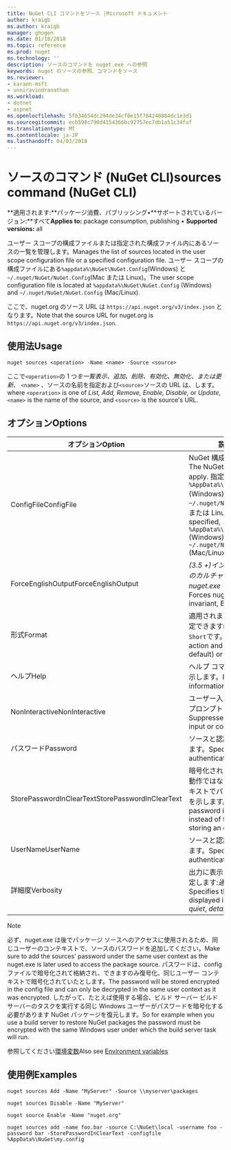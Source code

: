 ```yaml
---
title: NuGet CLI コマンドをソース |Microsoft ドキュメント
author: kraigb
ms.author: kraigb
manager: ghogen
ms.date: 01/18/2018
ms.topic: reference
ms.prod: nuget
ms.technology: ''
description: ソースのコマンドを nuget.exe への参照
keywords: nuget のソースの参照、コマンドをソース
ms.reviewer:
- karann-msft
- unniravindranathan
ms.workload:
- dotnet
- aspnet
ms.openlocfilehash: 5fb34654dc294de34cf0e15f784240884dc1e3d1
ms.sourcegitcommit: ecb598c790d4154366bc92757ec7db1a51c34faf
ms.translationtype: MT
ms.contentlocale: ja-JP
ms.lasthandoff: 04/03/2018
---
```

# <a name="sources-command-nuget-cli"></a><span data-ttu-id="893f5-104">ソースのコマンド (NuGet CLI)</span><span class="sxs-lookup"><span data-stu-id="893f5-104">sources command (NuGet CLI)</span></span>

<span data-ttu-id="893f5-105">**適用されます:**パッケージ消費、パブリッシング&bullet;**サポートされているバージョン:**すべて</span><span class="sxs-lookup"><span data-stu-id="893f5-105">**Applies to:** package consumption, publishing &bullet; **Supported versions:** all</span></span>

<span data-ttu-id="893f5-106">ユーザー スコープの構成ファイルまたは指定された構成ファイル内にあるソースの一覧を管理します。</span><span class="sxs-lookup"><span data-stu-id="893f5-106">Manages the list of sources located in the user scope configuration file or a specified configuration file.</span></span> <span data-ttu-id="893f5-107">ユーザー スコープの構成ファイルにある`%appdata%\NuGet\NuGet.Config`(Windows) と`~/.nuget/NuGet/NuGet.Config`(Mac または Linux)。</span><span class="sxs-lookup"><span data-stu-id="893f5-107">The user scope configuration file is located at `%appdata%\NuGet\NuGet.Config` (Windows) and `~/.nuget/NuGet/NuGet.Config` (Mac/Linux).</span></span>

<span data-ttu-id="893f5-108">ここで、nuget.org のソース URL は `https://api.nuget.org/v3/index.json` となります。</span><span class="sxs-lookup"><span data-stu-id="893f5-108">Note that the source URL for nuget.org is `https://api.nuget.org/v3/index.json`.</span></span>

## <a name="usage"></a><span data-ttu-id="893f5-109">使用法</span><span class="sxs-lookup"><span data-stu-id="893f5-109">Usage</span></span>

```cli
nuget sources <operation> -Name <name> -Source <source>
```

<span data-ttu-id="893f5-110">ここで`<operation>`の 1 つ*を一覧表示、追加、削除、有効化、無効化、*または*更新*、 `<name>` 、ソースの名前を指定および`<source>`ソースの URL は、します。</span><span class="sxs-lookup"><span data-stu-id="893f5-110">where `<operation>` is one of *List, Add, Remove, Enable, Disable,* or *Update*, `<name>` is the name of the source, and `<source>` is the source's URL.</span></span>

## <a name="options"></a><span data-ttu-id="893f5-111">オプション</span><span class="sxs-lookup"><span data-stu-id="893f5-111">Options</span></span>

| <span data-ttu-id="893f5-112">オプション</span><span class="sxs-lookup"><span data-stu-id="893f5-112">Option</span></span> | <span data-ttu-id="893f5-113">説明</span><span class="sxs-lookup"><span data-stu-id="893f5-113">Description</span></span> |
| --- | --- |
| <span data-ttu-id="893f5-114">ConfigFile</span><span class="sxs-lookup"><span data-stu-id="893f5-114">ConfigFile</span></span> | <span data-ttu-id="893f5-115">NuGet 構成ファイルを適用します。</span><span class="sxs-lookup"><span data-stu-id="893f5-115">The NuGet configuration file to apply.</span></span> <span data-ttu-id="893f5-116">指定しない場合、 `%AppData%\NuGet\NuGet.Config` (Windows) または`~/.nuget/NuGet/NuGet.Config`(Mac または Linux) を使用します。</span><span class="sxs-lookup"><span data-stu-id="893f5-116">If not specified, `%AppData%\NuGet\NuGet.Config` (Windows) or `~/.nuget/NuGet/NuGet.Config` (Mac/Linux) is used.</span></span>|
| <span data-ttu-id="893f5-117">ForceEnglishOutput</span><span class="sxs-lookup"><span data-stu-id="893f5-117">ForceEnglishOutput</span></span> | <span data-ttu-id="893f5-118">*(3.5 +)*インバリアント、英語ベースのカルチャを使用して実行する nuget.exe を強制します。</span><span class="sxs-lookup"><span data-stu-id="893f5-118">*(3.5+)* Forces nuget.exe to run using an invariant, English-based culture.</span></span> |
| <span data-ttu-id="893f5-119">形式</span><span class="sxs-lookup"><span data-stu-id="893f5-119">Format</span></span> | <span data-ttu-id="893f5-120">適用されます、`list`アクションを指定できます`Detailed`(既定) または`Short`です。</span><span class="sxs-lookup"><span data-stu-id="893f5-120">Applies to the `list` action and can be `Detailed` (the default) or `Short`.</span></span> |
| <span data-ttu-id="893f5-121">ヘルプ</span><span class="sxs-lookup"><span data-stu-id="893f5-121">Help</span></span> | <span data-ttu-id="893f5-122">ヘルプ コマンドに関する情報を表示します。</span><span class="sxs-lookup"><span data-stu-id="893f5-122">Displays help information for the command.</span></span> |
| <span data-ttu-id="893f5-123">NonInteractive</span><span class="sxs-lookup"><span data-stu-id="893f5-123">NonInteractive</span></span> | <span data-ttu-id="893f5-124">ユーザー入力または確認を要求するプロンプトを抑制します。</span><span class="sxs-lookup"><span data-stu-id="893f5-124">Suppresses prompts for user input or confirmations.</span></span> |
| <span data-ttu-id="893f5-125">パスワード</span><span class="sxs-lookup"><span data-stu-id="893f5-125">Password</span></span> | <span data-ttu-id="893f5-126">ソースと認証のパスワードを指定します。</span><span class="sxs-lookup"><span data-stu-id="893f5-126">Specifies the password for authenticating with the source.</span></span> |
| <span data-ttu-id="893f5-127">StorePasswordInClearText</span><span class="sxs-lookup"><span data-stu-id="893f5-127">StorePasswordInClearText</span></span> | <span data-ttu-id="893f5-128">暗号化された形式を格納する既定の動作ではなく暗号化されていないテキストでパスワードを保存することを示します。</span><span class="sxs-lookup"><span data-stu-id="893f5-128">Indicates to store the password in unencrypted text instead of the default behavior of storing an encrypted form.</span></span> |
| <span data-ttu-id="893f5-129">UserName</span><span class="sxs-lookup"><span data-stu-id="893f5-129">UserName</span></span> | <span data-ttu-id="893f5-130">ソースと認証のユーザー名を指定します。</span><span class="sxs-lookup"><span data-stu-id="893f5-130">Specifies the user name for authenticating with the source.</span></span> |
| <span data-ttu-id="893f5-131">詳細度</span><span class="sxs-lookup"><span data-stu-id="893f5-131">Verbosity</span></span> | <span data-ttu-id="893f5-132">出力に表示される詳細情報の量を指定します:*通常*、 *quiet*、*詳細*です。</span><span class="sxs-lookup"><span data-stu-id="893f5-132">Specifies the amount of detail displayed in the output: *normal*, *quiet*, *detailed*.</span></span> |

> [!Note]
> <span data-ttu-id="893f5-133">必ず、nuget.exe は後でパッケージ ソースへのアクセスに使用されるため、同じユーザーのコンテキストで、ソースのパスワードを追加してください。</span><span class="sxs-lookup"><span data-stu-id="893f5-133">Make sure to add the sources' password under the same user context as the nuget.exe is later used to access the package source.</span></span> <span data-ttu-id="893f5-134">パスワードは、config ファイルで暗号化されて格納され、できますのみ復号化、同じユーザー コンテキストで暗号化されていたとします。</span><span class="sxs-lookup"><span data-stu-id="893f5-134">The password will be stored encrypted in the config file and can only be decrypted in the same user context as it was encrypted.</span></span> <span data-ttu-id="893f5-135">したがって、たとえば使用する場合、ビルド サーバー ビルド サーバーのタスクを実行する同じ Windows ユーザーがパスワードを暗号化する必要があります NuGet パッケージを復元します。</span><span class="sxs-lookup"><span data-stu-id="893f5-135">So for example when you use a build server to restore NuGet packages the password must be encrypted with the same Windows user under which  the build server task will run.</span></span>

<span data-ttu-id="893f5-136">参照してください[環境変数](cli-ref-environment-variables.md)</span><span class="sxs-lookup"><span data-stu-id="893f5-136">Also see [Environment variables](cli-ref-environment-variables.md)</span></span>

## <a name="examples"></a><span data-ttu-id="893f5-137">使用例</span><span class="sxs-lookup"><span data-stu-id="893f5-137">Examples</span></span>

```cli
nuget sources Add -Name "MyServer" -Source \\myserver\packages

nuget sources Disable -Name "MyServer"

nuget source Enable -Name "nuget.org"

nuget sources add -name foo.bar -source C:\NuGet\local -username foo -password bar -StorePasswordInClearText -configfile %AppData%\NuGet\my.config
```
